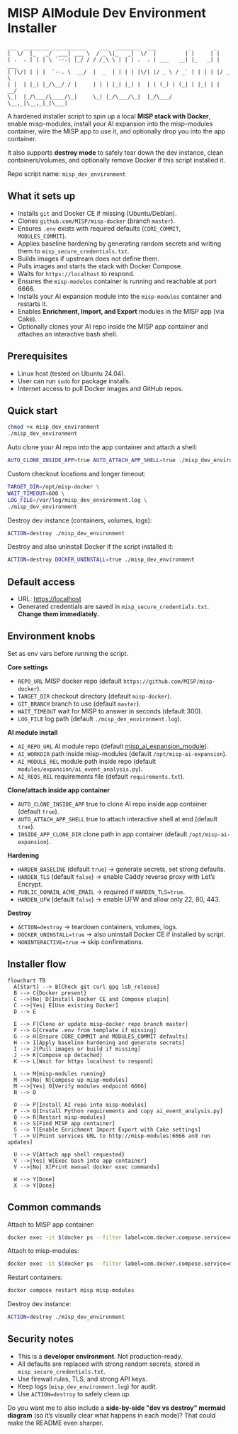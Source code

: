 
# MISP AIModule Dev Environment Installer

```
___  ________ ___________    ___  ________  ___          _       _      
|  \/  |_   _/  ___| ___ \  / _ \|_   _|  \/  |         | |     | |     
| .  . | | | \ `--.| |_/ / / /_\ \ | | | .  . | ___   __| |_   _| | ___ 
| |\/| | | |  `--. \  __/  |  _  | | | | |\/| |/ _ \ / _` | | | | |/ _ \
| |  | |_| |_/\__/ / |     | | | |_| |_| |  | | (_) | (_| | |_| | |  __/
\_|  |_/\___/\____/\_|     \_| |_/\___/\_|  |_/\___/ \__,_|\__,_|_|\___|
```

A hardened installer script to spin up a local **MISP stack with Docker**, enable misp-modules, install your AI expansion into the misp-modules container, wire the MISP app to use it, and optionally drop you into the app container.

It also supports **destroy mode** to safely tear down the dev instance, clean containers/volumes, and optionally remove Docker if this script installed it.

Repo script name: `misp_dev_environment`


## What it sets up

* Installs `git` and Docker CE if missing (Ubuntu/Debian).
* Clones `github.com/MISP/misp-docker` (branch `master`).
* Ensures `.env` exists with required defaults (`CORE_COMMIT`, `MODULES_COMMIT`).
* Applies baseline hardening by generating random secrets and writing them to `misp_secure_credentials.txt`.
* Builds images if upstream does not define them.
* Pulls images and starts the stack with Docker Compose.
* Waits for `https://localhost` to respond.
* Ensures the `misp-modules` container is running and reachable at port 6666.
* Installs your AI expansion module into the `misp-modules` container and restarts it.
* Enables **Enrichment, Import, and Export** modules in the MISP app (via Cake).
* Optionally clones your AI repo inside the MISP app container and attaches an interactive bash shell.



## Prerequisites

* Linux host (tested on Ubuntu 24.04).
* User can run `sudo` for package installs.
* Internet access to pull Docker images and GitHub repos.



## Quick start

```bash
chmod +x misp_dev_environment
./misp_dev_environment
```

Auto clone your AI repo into the app container and attach a shell:

```bash
AUTO_CLONE_INSIDE_APP=true AUTO_ATTACH_APP_SHELL=true ./misp_dev_environment
```

Custom checkout locations and longer timeout:

```bash
TARGET_DIR=/opt/misp-docker \
WAIT_TIMEOUT=600 \
LOG_FILE=/var/log/misp_dev_environment.log \
./misp_dev_environment
```

Destroy dev instance (containers, volumes, logs):

```bash
ACTION=destroy ./misp_dev_environment
```

Destroy and also uninstall Docker if the script installed it:

```bash
ACTION=destroy DOCKER_UNINSTALL=true ./misp_dev_environment
```



## Default access

* URL: [https://localhost](https://localhost)
* Generated credentials are saved in `misp_secure_credentials.txt`.
  **Change them immediately.**



## Environment knobs

Set as env vars before running the script.

**Core settings**

* `REPO_URL` MISP docker repo (default `https://github.com/MISP/misp-docker`).
* `TARGET_DIR` checkout directory (default `misp-docker`).
* `GIT_BRANCH` branch to use (default `master`).
* `WAIT_TIMEOUT` wait for MISP to answer in seconds (default 300).
* `LOG_FILE` log path (default `./misp_dev_environment.log`).

**AI module install**

* `AI_REPO_URL` AI module repo (default [misp\_ai\_expansion\_module](https://github.com/haKC-ai/misp_ai_expansion_module)).
* `AI_WORKDIR` path inside misp-modules (default `/opt/misp-ai-expansion`).
* `AI_MODULE_REL` module path inside repo (default `modules/expansion/ai_event_analysis.py`).
* `AI_REQS_REL` requirements file (default `requirements.txt`).

**Clone/attach inside app container**

* `AUTO_CLONE_INSIDE_APP` true to clone AI repo inside app container (default `true`).
* `AUTO_ATTACH_APP_SHELL` true to attach interactive shell at end (default `true`).
* `INSIDE_APP_CLONE_DIR` clone path in app container (default `/opt/misp-ai-expansion`).

**Hardening**

* `HARDEN_BASELINE` (default `true`) → generate secrets, set strong defaults.
* `HARDEN_TLS` (default `false`) → enable Caddy reverse proxy with Let’s Encrypt.
* `PUBLIC_DOMAIN`, `ACME_EMAIL` → required if `HARDEN_TLS=true`.
* `HARDEN_UFW` (default `false`) → enable UFW and allow only 22, 80, 443.

**Destroy**

* `ACTION=destroy` → teardown containers, volumes, logs.
* `DOCKER_UNINSTALL=true` → also uninstall Docker CE if installed by script.
* `NONINTERACTIVE=true` → skip confirmations.



## Installer flow

```mermaid
flowchart TB
  A[Start] --> B[Check git curl gpg lsb_release]
  B --> C{Docker present}
  C -->|No| D[Install Docker CE and Compose plugin]
  C -->|Yes| E[Use existing Docker]
  D --> E

  E --> F[Clone or update misp-docker repo branch master]
  F --> G[Create .env from template if missing]
  G --> H[Ensure CORE_COMMIT and MODULES_COMMIT defaults]
  H --> I[Apply baseline hardening and generate secrets]
  I --> J[Pull images or build if missing]
  J --> K[Compose up detached]
  K --> L[Wait for https localhost to respond]

  L --> M{misp-modules running}
  M -->|No| N[Compose up misp-modules]
  M -->|Yes| O[Verify modules endpoint 6666]
  N --> O

  O --> P[Install AI repo into misp-modules]
  P --> Q[Install Python requirements and copy ai_event_analysis.py]
  Q --> R[Restart misp-modules]
  R --> S[Find MISP app container]
  S --> T[Enable Enrichment Import Export with Cake settings]
  T --> U[Point services URL to http://misp-modules:6666 and run updates]

  U --> V{Attach app shell requested}
  V -->|Yes| W[Exec bash into app container]
  V -->|No| X[Print manual docker exec commands]

  W --> Y[Done]
  X --> Y[Done]

```



## Common commands

Attach to MISP app container:

```bash
docker exec -it $(docker ps --filter label=com.docker.compose.service=misp --format '{{.ID}}' | head -n1) bash
```

Attach to misp-modules:

```bash
docker exec -it $(docker ps --filter label=com.docker.compose.service=misp-modules --format '{{.ID}}' | head -n1) bash
```

Restart containers:

```bash
docker compose restart misp misp-modules
```

Destroy dev instance:

```bash
ACTION=destroy ./misp_dev_environment
```



## Security notes

* This is a **developer environment**. Not production-ready.
* All defaults are replaced with strong random secrets, stored in `misp_secure_credentials.txt`.
* Use firewall rules, TLS, and strong API keys.
* Keep logs (`misp_dev_environment.log`) for audit.
* Use `ACTION=destroy` to safely clean up.



Do you want me to also include a **side-by-side "dev vs destroy" mermaid diagram** (so it’s visually clear what happens in each mode)? That could make the README even sharper.
